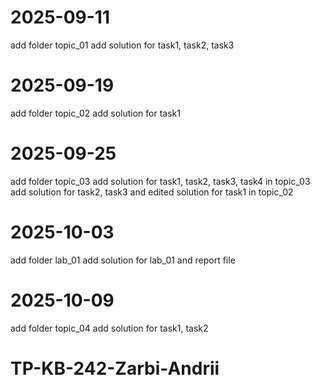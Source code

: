 # 2025-09-11

add folder topic_01
add solution for task1, task2, task3

# 2025-09-19

add folder topic_02
add solution for task1

# 2025-09-25

add folder topic_03
add solution for task1, task2, task3, task4 in topic_03
add solution for task2, task3 and edited solution for task1 in topic_02

# 2025-10-03

add folder lab_01
add solution for lab_01 and report file

# 2025-10-09

add folder topic_04
add solution for task1, task2

# TP-KB-242-Zarbi-Andrii
